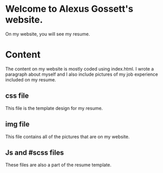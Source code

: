 # Welcome to Alexus Gossett's website. 
On my website, you will see my resume.


# Content  
The content on my website is mostly coded using index.html. I wrote a paragraph about myself and I also include pictures of my job experience included on my resume.


## css file
This file is the template design for my resume.


## img file 
This file contains all of the pictures that are on my website.

## Js and #scss files
These files are also a part of the resume template.
 
